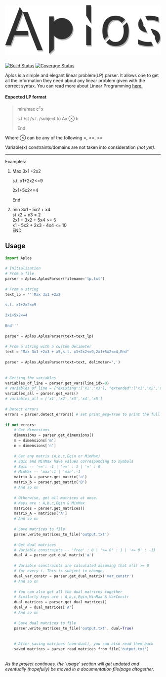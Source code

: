 # ![Aplos](res/aplos_logo.png?raw=true "Aplos")  
[![Build Status](https://travis-ci.org/TsimpDim/Aplos.svg?branch=master)](https://travis-ci.org/TsimpDim/Aplos) [![Coverage Status](https://coveralls.io/repos/github/TsimpDim/Aplos/badge.svg?branch=master)](https://coveralls.io/github/TsimpDim/Aplos?branch=master)

Aplos is a simple and elegant linear problem(LP) parser. It allows one to get all the information they need about any linear problem given with the correct syntax. You can read more about Linear Programming [here.](https://en.wikipedia.org/wiki/Linear_programming)

#### Expected LP format

>min/max c<sup>T</sup>x  
>
>s.t /st /s.t. /subject to Ax ⊗ b  
>
>End

Where ⊗ can be any of the following =, <=, >=

Variable(x) constraints/domains are not taken into consideration *(not yet)*.

---
Examples:

1. Max 3x1 +2x2

    s.t. x1+2x2<=9

	2x1+5x2<=4

	End
    
 2. min 3x1 - 5x2 + x4  
 	st x2 + x3 = 2  
    2x1 + 3x2 + 5x4 >= 5  
    x1 - 5x2 + 2x3 - 4x4 <= 10  
    END
       
## Usage
``` python
import Aplos

# Initialization
# From a file
parser = Aplos.AplosParser(filename='lp.txt')

# From a string
text_lp = '''Max 3x1 +2x2

s.t. x1+2x2<=9

2x1+5x2<=4

End'''

parser = Aplos.AplosParser(text=text_lp)

# From a string with a custom delimeter
text = "Max 3x1 +2x3 + x5,s.t. x1+2x2<=9,2x1+5x2<=4,End"

parser = Aplos.AplosParser(text=text, delimeter=',')


# Getting the variables
variables_of_line = parser.get_vars(line_idx=0)
# variables_of_line = {"existing":['x1','x3'], "extended":['x1','x2','x3','x4','x5']}
variables_all = parser.get_vars()
# variables_all = ['x1','x2','x3','x4','x5']

# Detect errors
errors = parser.detect_errors() # set print_msg=True to print the full list of errors

if not errors:
    # Get dimensions
    dimensions = parser.get_dimensions()
    m = dimensions['m']
    n = dimensions['n']

    # Get any matrix (A,b,c,Eqin or MinMax)
    # Eqin and MinMax have values corresponding to symbols
    # Eqin -- '<=': -1 | '>=' : 1 | '=' : 0
    # MinMax -- 'max':1 | 'min':-1
    matrix_A = parser.get_matrix('a')
    matrix_b = parser.get_matrix('B')
    # And so on

    # Otherwise, get all matrices at once.
    # Keys are : A,b,c,Eqin & MinMax
    matrices = parser.get_matrices()
    matrix_A = matrices['A']
    # And so on

    # Save matrices to file
    parser.write_matrices_to_file('output.txt')

    # Get dual matrices
    # Variable constraints -- 'free' : 0 | '>= 0' : 1 | '<= 0' : -1}
    dual_A = parser.get_dual_matrix('a')

    # Variable constraints are calculated assuming that x(i) >= 0
    # for every i. This is subject to change.
    dual_var_constr = parser.get_dual_matrix('var_constr')
    # And so on

    # You can also get all the dual matrices together
    # Similarly keys are : A,b,c,Eqin,MinMax & VarConstr
    dual_matrices = parser.get_dual_matrices()
    dual_A = dual_matrices['A']
    # And so on

    # Save dual matrices to file
    parser.write_matrices_to_file('output.txt', dual=True)


    # After saving matrices (non-dual), you can also read them back
    saved_matrices = parser.read_matrices_from_file('output.txt')
    
```


*As the project continues, the 'usage' section will get updated and eventually (hopefully) be moved in a documentation file/page altogether.*


